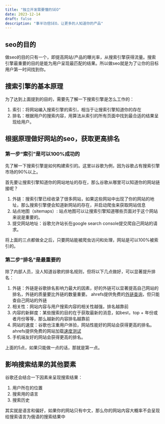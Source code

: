 ```yaml
---
title: "独立开发需要懂的SEO"
date: 2023-12-14
draft: false
description: "事半功倍SEO，让更多的人知道你的产品"
---
```


## seo的目的

做seo的目的只有一个，即提高网站/产品的曝光率，从搜索引擎获得流量。搜索引擎最重要的目的是能为用户呈现最匹配的结果。所以做seo就是为了让你的目标用户第一时间找到你。

## 搜索引擎的基本原理

为了达到上面提到的目的，需要先了解一下搜索引擎是怎么工作的：
1. 索引：将网站编入搜索引擎的索引，相当于让搜索引擎知道你的存在
2. 排名：根据用户的搜索内容，用算法从索引的所有页面中找到最合适的结果呈现给用户。

## 根据原理做好网站的seo，获取更高排名
### 第一步“索引”是可以100%成功的

先了解一下搜索引擎是如何构建索引的。这里以谷歌为例，因为谷歌占有搜索引擎市场的90%以上。

首先要让搜索引擎知道你的网站地址的存在，那么谷歌从哪里可以知道你的网站链接呢？
1. 外链：搜索引擎已经收录了很多网站，如果这些网站中出现了你的网站的地址，那么搜索引擎便会知道新网站的存在，并启动爬虫来获取网站信息
2. 站点地图（sitemaps）: 站点地图可以让搜索引擎知道哪些页面对于这个网站来说是重要的。
3. 提交网站地址：谷歌允许站长在google search console提交爬自己网站的请求。

将上面的三点都做全之后，只要网站能被爬虫访问和处理，网站是可以100%被索引的。

### 第二步“排名”是最重要的

除了内部人员，没人知道谷歌的排名规则，但将以下几点做好，可以显著提升排名：

1. 外链：外链是谷歌排名影响力最大的因素，好的外链可以显著提高自己网站的排名，外链的质量要比外链的数量重要。 ahrefs提供免费的[外链查询](https://ahrefs.com/webmaster-tools)，但只能查自己网站的外链
2. 相关性：网站内容与用户搜索内容的相关性越强，排名越靠前
3. 内容的新鲜度：某些搜索的目的在于获取最新的消息，如best，top + 年份或者月份等等，那么越新的内容排名越靠前
4. 网站的速度：谷歌也注重用户体验，网站性能好的网站会获得更高的排名。ahrefs提供免费的网站加载[速度测试](https://ahrefs.com/webmaster-tools)
5. 手机端友好的网站会获得更高的排名。

上面的5点，如果只能做一点的话，那就是第一点。

## 影响搜索结果的其他要素

谷歌还会结合一下因素来呈现搜索结果：
1. 用户所在的位置
2. 搜索用的语言
3. 搜索历史

其实就是语言和偏好，如果你的网站只有中文，那么你的网站内容大概率不会呈现给搜索语言为俄语的搜索结果中